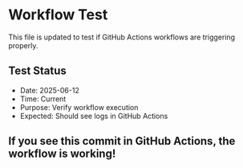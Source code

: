 # Workflow Test

This file is updated to test if GitHub Actions workflows are triggering properly.

## Test Status
- Date: 2025-06-12
- Time: Current
- Purpose: Verify workflow execution
- Expected: Should see logs in GitHub Actions

## If you see this commit in GitHub Actions, the workflow is working! 
